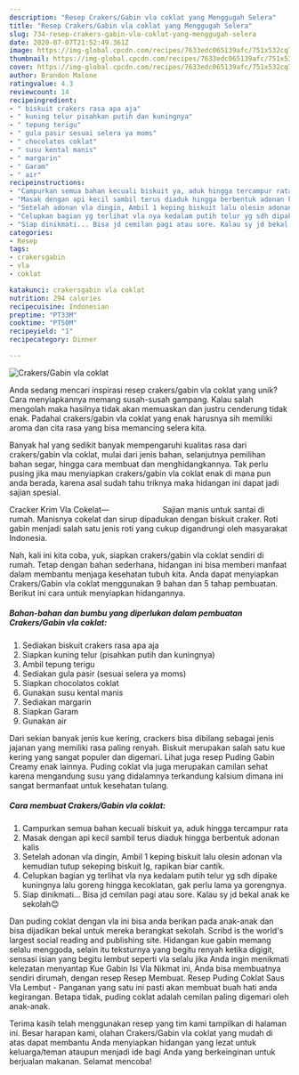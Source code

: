 ```yaml
---
description: "Resep Crakers/Gabin vla coklat yang Menggugah Selera"
title: "Resep Crakers/Gabin vla coklat yang Menggugah Selera"
slug: 734-resep-crakers-gabin-vla-coklat-yang-menggugah-selera
date: 2020-07-07T21:52:49.361Z
image: https://img-global.cpcdn.com/recipes/7633edc065139afc/751x532cq70/crakersgabin-vla-coklat-foto-resep-utama.jpg
thumbnail: https://img-global.cpcdn.com/recipes/7633edc065139afc/751x532cq70/crakersgabin-vla-coklat-foto-resep-utama.jpg
cover: https://img-global.cpcdn.com/recipes/7633edc065139afc/751x532cq70/crakersgabin-vla-coklat-foto-resep-utama.jpg
author: Brandon Malone
ratingvalue: 4.3
reviewcount: 14
recipeingredient:
- " biskuit crakers rasa apa aja"
- " kuning telur pisahkan putih dan kuningnya"
- " tepung terigu"
- " gula pasir sesuai selera ya moms"
- " chocolatos coklat"
- " susu kental manis"
- " margarin"
- " Garam"
- " air"
recipeinstructions:
- "Campurkan semua bahan kecuali biskuit ya, aduk hingga tercampur rata"
- "Masak dengan api kecil sambil terus diaduk hingga berbentuk adonan kalis"
- "Setelah adonan vla dingin, Ambil 1 keping biskuit lalu olesin adonan vla kemudian tutup sekeping biskuit lg, rapikan biar cantik."
- "Celupkan bagian yg terlihat vla nya kedalam putih telur yg sdh dipake kuningnya lalu goreng hingga kecoklatan, gak perlu lama ya gorengnya."
- "Siap dinikmati... Bisa jd cemilan pagi atau sore. Kalau sy jd bekal anak ke sekolah😊"
categories:
- Resep
tags:
- crakersgabin
- vla
- coklat

katakunci: crakersgabin vla coklat 
nutrition: 294 calories
recipecuisine: Indonesian
preptime: "PT33M"
cooktime: "PT50M"
recipeyield: "1"
recipecategory: Dinner

---
```



![Crakers/Gabin vla coklat](https://img-global.cpcdn.com/recipes/7633edc065139afc/751x532cq70/crakersgabin-vla-coklat-foto-resep-utama.jpg)

Anda sedang mencari inspirasi resep crakers/gabin vla coklat yang unik? Cara menyiapkannya memang susah-susah gampang. Kalau salah mengolah maka hasilnya tidak akan memuaskan dan justru cenderung tidak enak. Padahal crakers/gabin vla coklat yang enak harusnya sih memiliki aroma dan cita rasa yang bisa memancing selera kita.

Banyak hal yang sedikit banyak mempengaruhi kualitas rasa dari crakers/gabin vla coklat, mulai dari jenis bahan, selanjutnya pemilihan bahan segar, hingga cara membuat dan menghidangkannya. Tak perlu pusing jika mau menyiapkan crakers/gabin vla coklat enak di mana pun anda berada, karena asal sudah tahu triknya maka hidangan ini dapat jadi sajian spesial.

Cracker Krim Vla Cokelat—⠀⠀⠀⠀⠀⠀⠀⠀⠀ Sajian manis untuk santai di rumah. Manisnya cokelat dan sirup dipadukan dengan biskuit craker. Roti gabin menjadi salah satu jenis roti yang cukup digandrungi oleh masyarakat Indonesia.


Nah, kali ini kita coba, yuk, siapkan crakers/gabin vla coklat sendiri di rumah. Tetap dengan bahan sederhana, hidangan ini bisa memberi manfaat dalam membantu menjaga kesehatan tubuh kita. Anda dapat menyiapkan Crakers/Gabin vla coklat menggunakan 9 bahan dan 5 tahap pembuatan. Berikut ini cara untuk menyiapkan hidangannya.

<!--inarticleads1-->

##### Bahan-bahan dan bumbu yang diperlukan dalam pembuatan Crakers/Gabin vla coklat:

1. Sediakan  biskuit crakers rasa apa aja
1. Siapkan  kuning telur (pisahkan putih dan kuningnya)
1. Ambil  tepung terigu
1. Sediakan  gula pasir (sesuai selera ya moms)
1. Siapkan  chocolatos coklat
1. Gunakan  susu kental manis
1. Sediakan  margarin
1. Siapkan  Garam
1. Gunakan  air


Dari sekian banyak jenis kue kering, crackers bisa dibilang sebagai jenis jajanan yang memiliki rasa paling renyah. Biskuit merupakan salah satu kue kering yang sangat populer dan digemari. Lihat juga resep Puding Gabin Creamy enak lainnya. Puding coklat vla juga merupakan camilan sehat karena mengandung susu yang didalamnya terkandung kalsium dimana ini sangat bermanfaat untuk kesehatan tulang. 

<!--inarticleads2-->

##### Cara membuat Crakers/Gabin vla coklat:

1. Campurkan semua bahan kecuali biskuit ya, aduk hingga tercampur rata
1. Masak dengan api kecil sambil terus diaduk hingga berbentuk adonan kalis
1. Setelah adonan vla dingin, Ambil 1 keping biskuit lalu olesin adonan vla kemudian tutup sekeping biskuit lg, rapikan biar cantik.
1. Celupkan bagian yg terlihat vla nya kedalam putih telur yg sdh dipake kuningnya lalu goreng hingga kecoklatan, gak perlu lama ya gorengnya.
1. Siap dinikmati... Bisa jd cemilan pagi atau sore. Kalau sy jd bekal anak ke sekolah😊


Dan puding coklat dengan vla ini bisa anda berikan pada anak-anak dan bisa dijadikan bekal untuk mereka berangkat sekolah. Scribd is the world&#39;s largest social reading and publishing site. Hidangan kue gabin memang selalu menggoda, selain itu teksturnya yang begitu renyah ketika digigit, sensasi isian yang begitu lembut seperti vla selalu jika Anda ingin menikmati kelezatan menyantap Kue Gabin Isi Vla Nikmat ini, Anda bisa membuatnya sendiri dirumah, dengan resep Resep Membuat. Resep Puding Coklat Saus Vla Lembut - Panganan yang satu ini pasti akan membuat buah hati anda kegirangan. Betapa tidak, puding coklat adalah cemilan paling digemari oleh anak-anak. 

Terima kasih telah menggunakan resep yang tim kami tampilkan di halaman ini. Besar harapan kami, olahan Crakers/Gabin vla coklat yang mudah di atas dapat membantu Anda menyiapkan hidangan yang lezat untuk keluarga/teman ataupun menjadi ide bagi Anda yang berkeinginan untuk berjualan makanan. Selamat mencoba!
